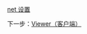 [net 设置](/zh-CN/viewer/net.md ':include :type=markdown')

下一步：[Viewer（客户端）](/zh-CN/viewer/3legged/ui)